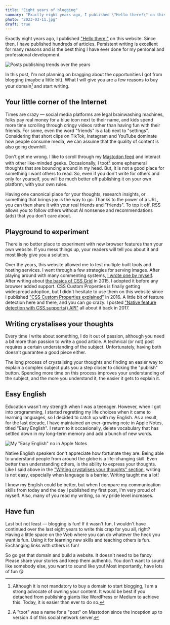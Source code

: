 ```yaml
---
title: "Eight years of blogging"
summary: "Exactly eight years ago, I published \"Hello there!\" on this website. Since then, I have published hundreds of articles. Persistent writing is excellent for many reasons and is the best thing I have ever done for my personal and professional development."
photo: "2023-03-11.jpg"
draft: true
---
```


Exactly eight years ago, I published ["Hello there!"](/hello-there/) on this website. Since then, I have published hundreds of articles. Persistent writing is excellent for many reasons and is the best thing I have ever done for my personal and professional development.

![Posts publishing trends over the years](/photos/2023-03-11-1.jpg)

In this post, I'm not planning on bragging about the opportunities I got from blogging (maybe a little bit). What I will give you are a few reasons to buy your domain[^1] and start writing.

[^1]: Although it is not mandatory to buy a domain to start blogging, I am a strong advocate of owning your content. It would be best if you detached from publishing giants like WordPress or Medium to achieve this. Today, it is easier than ever to do so.

## Your little corner of the Internet

Times are crazy — social media platforms are legal brainwashing machines, folks pay real money for a blue icon next to their name, and kids spend more time scrolling through cringy videos rather than having fun with their friends. For some, even the word "friends" is a tab next to "settings". Considering that short clips on TikTok, Instagram and YouTube dominate how people consume media, we can assume that the quality of content is also going downhill.

Don't get me wrong. I like to scroll through my [Mastodon feed](https://mastodon.social/@pawelgrzybek) and interact with other like-minded geeks. Occasionally, I toot[^2] some ephemeral thoughts that are bouncing around in my head. But, it is not a good place for something I want others to read. So, even if you don't write for others and only for yourself, you will be much better off publishing it on your own platform, with your own rules.

[^2]: A "toot" was a name for a "post" on Mastodon since the inception up to version 4 of this social network server.

Having one canonical place for your thoughts, research insights, or something that brings joy is the way to go. Thanks to the power of a URL, you can then share it with your real friends and "friends". To top it off, RSS allows you to follow others without AI nonsense and recommendations (ads) that you don't care about.

## Playground to experiment

There is no better place to experiment with new browser features than your own website. If you mess things up, your readers will tell you about it and most likely give you a solution.

Over the years, this website allowed me to test multiple built tools and hosting services. I went through a few strategies for serving images. After playing around with many commenting systems, [I wrote one by myself](/i-built-a-thing-jamstack-commenting-system-using-aws-cdk-api-gateway-lambda-and-dynamodb/). After writing about [the basics of CSS Grid](/lets-get-into-the-basics-of-css-grid-layout-model/) in 2015, I adopted it before any browser added support. CSS Custom Properties is finally getting widespread adoption, but I didn't hesitate to use them on this website since I published ["CSS Custom Properties explained"](/css-custom-properties-explained/) in 2016. A little bit of feature detection here and there, and you can go crazy. I posted ["Native feature detection with CSS.supports() API"](/native-feature-detection-with-csssupports-api/) all about it back in 2017.

## Writing crystalises your thoughts

Every time I write about something, I do it out of passion, although you need a bit more than passion to write a good article. A technical (or not) post requires a certain understanding of the subject. Unfortunately, having both doesn't guarantee a good piece either.

The long process of crystalising your thoughts and finding an easier way to explain a complex subject puts you a step closer to clicking the "publish" button. Spending more time on this process improves your understanding of the subject, and the more you understand it, the easier it gets to explain it.

## Easy English

Education wasn't my strength when I was a teenager. However, when I got into programming, I started regretting my life choices when it came to learning languages, so I decided to catch up with my English. As a result, for the last decade, I have maintained an ever-growing note in Apple Notes, titled "Easy English". I return to it occasionally, delete vocabulary that has settled down in my long-term memory and add a bunch of new words.

![My "Easy English" no in Apple Notes](/photos/2023-03-11-2.jpg)

Native English speakers don't appreciate how fortunate they are. Being able to understand people from around the globe is a life-changing skill. Even better than understanding others, is the ability to express your thoughts. Like I said above in the ["Writing crystalises your thoughts" section](#writing-crystalises-your-thoughts), writing is not easy, especially when language is a barrier. Writing taught me a lot!

I know my English could be better, but when I compare my communication skills from today and the day I published my first post, I'm very proud of myself. Also, many of you read my writing, so my pride level increases.

## Have fun

Last but not least — blogging is fun! If it wasn't fun, I wouldn't have continued over the last eight years to write this crap for you all, right? Having a little space on the Web where you can do whatever the heck you want is fun. Using it for learning new skills and teaching others is fun. Exchanging links with others is fun!

So go get that domain and build a website. It doesn't need to be fancy. Please share your stories and keep them authentic. You don't want to sound like somebody else, you want to sound like you! Most importantly, have lots of fun 😘

